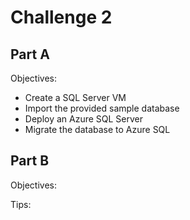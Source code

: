 # Challenge 2

## Part A

Objectives:

* Create a SQL Server VM
* Import the provided sample database
* Deploy an Azure SQL Server
* Migrate the database to Azure SQL

## Part B

Objectives:

Tips:
